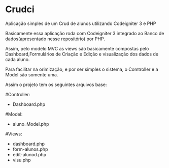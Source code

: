 # Crudci
Aplicação simples de um Crud de alunos utilizando Codeigniter 3 e PHP


Basicamente essa aplicação roda com Codeigniter 3 integrado ao Banco de dados(apresentado nesse repositório) por PHP.

Assim, pelo modelo MVC as views são basicamente compostas pelo Dashboard,Formulários de Criação e Edição e visualização dos dados de cada aluno.

Para facilitar na orimização, e por ser simples o sistema, o Comtroller e a Model são somente uma.

Assim o projeto tem os seguintes arquivos base:
  
#Controller:
 - Dashboard.php

#Model:
 - aluno_Model.php

#Views:

 - dashboard.php
 - form-alunos.php
 - edit-alunod.php
 - visu.php

